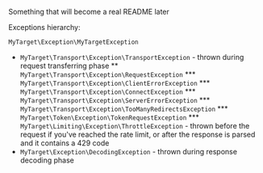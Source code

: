 
Something that will become a real README later



Exceptions hierarchy:

`MyTarget\Exception\MyTargetException`
* `MyTarget\Transport\Exception\TransportException` - thrown during request transferring phase
** `MyTarget\Transport\Exception\RequestException`
*** `MyTarget\Transport\Exception\ClientErrorException`
*** `MyTarget\Transport\Exception\ConnectException`
*** `MyTarget\Transport\Exception\ServerErrorException`
*** `MyTarget\Transport\Exception\TooManyRedirectsException`
*** `MyTarget\Token\Exception\TokenRequestException`
*** `MyTarget\Limiting\Exception\ThrottleException` - thrown before the request if you've reached the rate limit, or after the response is parsed and it contains a 429 code
* `MyTarget\Exception\DecodingException` - thrown during response decoding phase
